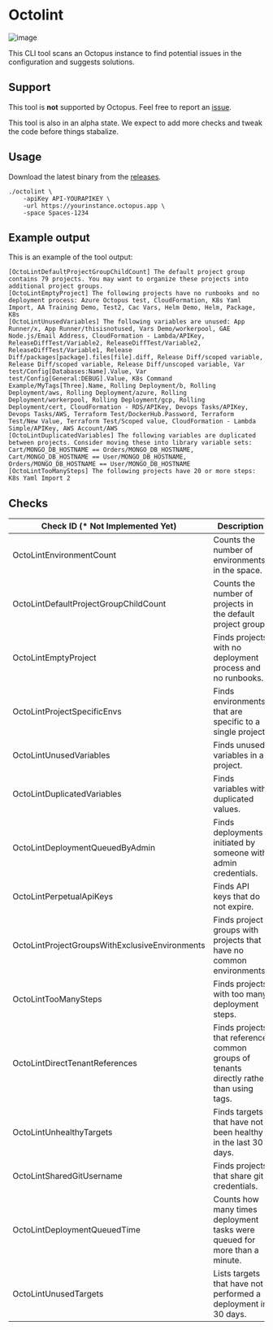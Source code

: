 # Octolint

![image](https://user-images.githubusercontent.com/160104/222631936-e1ec480e-abd5-4622-978d-08259844aa14.png)

This CLI tool scans an Octopus instance to find potential issues in the configuration and suggests solutions.

## Support

This tool is **not** supported by Octopus. Feel free to report
an [issue](https://github.com/mcasperson/OctopusRecommendationEngine/issues).

This tool is also in an alpha state. We expect to add more checks and tweak the code before things stabalize.

## Usage

Download the latest binary from
the [releases](https://github.com/mcasperson/OctopusRecommendationEngine/releases/latest).

```
./octolint \
    -apiKey API-YOURAPIKEY \
    -url https://yourinstance.octopus.app \
    -space Spaces-1234
```

## Example output

This is an example of the tool output:

```
[OctoLintDefaultProjectGroupChildCount] The default project group contains 79 projects. You may want to organize these projects into additional project groups.
[OctoLintEmptyProject] The following projects have no runbooks and no deployment process: Azure Octopus test, CloudFormation, K8s Yaml Import, AA Training Demo, Test2, Cac Vars, Helm Demo, Helm, Package, K8s
[OctoLintUnusedVariables] The following variables are unused: App Runner/x, App Runner/thisisnotused, Vars Demo/workerpool, GAE Node.js/Email Address, CloudFormation - Lambda/APIKey, ReleaseDiffTest/Variable2, ReleaseDiffTest/Variable2, ReleaseDiffTest/Variable1, Release Diff/packages[package].files[file].diff, Release Diff/scoped variable, Release Diff/scoped variable, Release Diff/unscoped variable, Var test/Config[Databases:Name].Value, Var test/Config[General:DEBUG].Value, K8s Command Example/MyTags[Three].Name, Rolling Deployment/b, Rolling Deployment/aws, Rolling Deployment/azure, Rolling Deployment/workerpool, Rolling Deployment/gcp, Rolling Deployment/cert, CloudFormation - RDS/APIKey, Devops Tasks/APIKey, Devops Tasks/AWS, Terraform Test/DockerHub.Password, Terraform Test/New Value, Terraform Test/Scoped value, CloudFormation - Lambda Simple/APIKey, AWS Account/AWS
[OctoLintDuplicatedVariables] The following variables are duplicated between projects. Consider moving these into library variable sets: Cart/MONGO_DB_HOSTNAME == Orders/MONGO_DB_HOSTNAME, Cart/MONGO_DB_HOSTNAME == User/MONGO_DB_HOSTNAME, Orders/MONGO_DB_HOSTNAME == User/MONGO_DB_HOSTNAME
[OctoLintTooManySteps] The following projects have 20 or more steps: K8s Yaml Import 2
```

## Checks

| Check ID (* Not Implemented Yet)               | Description                                                                             |
|------------------------------------------------|-----------------------------------------------------------------------------------------|
| OctoLintEnvironmentCount                       | Counts the number of environments in the space.                                         |
| OctoLintDefaultProjectGroupChildCount          | Counts the number of projects in the default project group.                             |
| OctoLintEmptyProject                           | Finds projects with no deployment process and no runbooks.                              |
| OctoLintProjectSpecificEnvs                    | Finds environments that are specific to a single project.                               |
| OctoLintUnusedVariables                        | Finds unused variables in a project.                                                    |
| OctoLintDuplicatedVariables                    | Finds variables with duplicated values.                                                 |
| OctoLintDeploymentQueuedByAdmin                | Finds deployments initiated by someone with admin credentials.                          |
| OctoLintPerpetualApiKeys                       | Finds API keys that do not expire.                                                      |
| OctoLintProjectGroupsWithExclusiveEnvironments | Finds project groups with projects that have no common environments.                    |
| OctoLintTooManySteps                           | Finds projects with too many deployment steps.                                          |
| OctoLintDirectTenantReferences                 | Finds projects that reference common groups of tenants directly rather than using tags. |
| OctoLintUnhealthyTargets                       | Finds targets that have not been healthy in the last 30 days.                           |
| OctoLintSharedGitUsername                      | Finds projects that share git credentials.                                              |
| OctoLintDeploymentQueuedTime                   | Counts how many times deployment tasks were queued for more than a minute.              |
| OctoLintUnusedTargets                          | Lists targets that have not performed a deployment in 30 days.                          |
